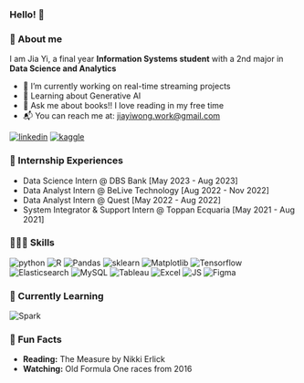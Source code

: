 ### Hello! 👋

<h3> 🚀 About me </h3>
I am Jia Yi, a final year <b> Information Systems student</b> with a 2nd major in <b>Data Science and Analytics</b>

- 🔭 I’m currently working on real-time streaming projects
- 🌱 Learning about Generative AI 
- 💬 Ask me about books!! I love reading in my free time
- 📬 You can reach me at: jiayiwong.work@gmail.com


<a target="_blank" href="https://www.linkedin.com/in/jia-yi-wong">![linkedin](https://img.shields.io/badge/LinkedIn-000000?style=for-the-badge&logo=LinkedIn&logoColor=white)</a>
<a target="_blank" href="https://www.kaggle.com/jiayii1">![kaggle](https://img.shields.io/badge/Kaggle-000000?style=for-the-badge&logo=Kaggle&logoColor=white)</a>

<h3> 🎯 Internship Experiences </h3>

- Data Science Intern @ DBS Bank [May 2023 - Aug 2023] <br>
- Data Analyst Intern @ BeLive Technology [Aug 2022 - Nov 2022] <br>
- Data Analyst Intern @ Quest [May 2022 - Aug 2022] <br>
- System Integrator & Support Intern @ Toppan Ecquaria [May 2021 - Aug 2021] <br>

<h3> 👩🏻‍💻 Skills </h3>

![python](https://img.shields.io/badge/Python-FFD43B?style=for-the-badge&logo=python&logoColor=blue)
![R](https://img.shields.io/badge/R-276DC3?style=for-the-badge&logo=r&logoColor=white)
![Pandas](https://img.shields.io/badge/Pandas-2C2D72?style=for-the-badge&logo=pandas&logoColor=white)
![sklearn](https://img.shields.io/badge/scikit_learn-F7931E?style=for-the-badge&logo=scikit-learn&logoColor=white)
![Matplotlib](https://img.shields.io/badge/Matplotlib-%23ffffff.svg?style=for-the-badge&logo=Matplotlib&logoColor=black)
![Tensorflow](https://img.shields.io/badge/TensorFlow-FF6F00?style=for-the-badge&logo=TensorFlow&logoColor=white)
![Elasticsearch](https://img.shields.io/badge/Elastic_Search-005571?style=for-the-badge&logo=elasticsearch&logoColor=white)
![MySQL](https://img.shields.io/badge/MySQL-005C84?style=for-the-badge&logo=mysql&logoColor=white)
![Tableau](https://img.shields.io/badge/Tableau-E97627?style=for-the-badge&logo=Tableau&logoColor=white)
![Excel](https://img.shields.io/badge/Microsoft_Excel-217346?style=for-the-badge&logo=microsoft-excel&logoColor=white)
![JS](https://img.shields.io/badge/JavaScript-323330?style=for-the-badge&logo=javascript&logoColor=F7DF1E)
![Figma](https://img.shields.io/badge/Figma-F24E1E?style=for-the-badge&logo=figma&logoColor=white)

<h3> 📖 Currently Learning </h3>

![Spark](https://img.shields.io/badge/Apache_Spark-FFFFFF?style=for-the-badge&logo=apachespark&logoColor=#E35A16)

<h3> 💫 Fun Facts </h3>

- <b> Reading:</b> The Measure by Nikki Erlick 
- <b> Watching:</b> Old Formula One races from 2016
